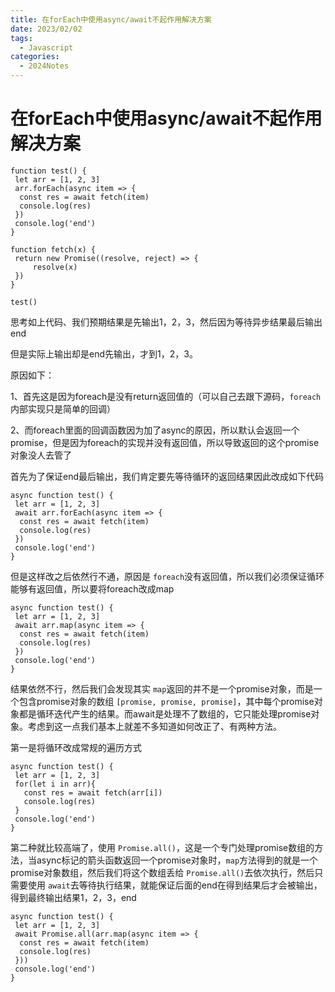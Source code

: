 ```yaml
---
title: 在forEach中使用async/await不起作用解决方案
date: 2023/02/02
tags:
  - Javascript
categories:
  - 2024Notes
---
```



# 在forEach中使用async/await不起作用解决方案

```
function test() {
 let arr = [1, 2, 3]
 arr.forEach(async item => {
  const res = await fetch(item)
  console.log(res)
 })
 console.log('end')
}

function fetch(x) {
 return new Promise((resolve, reject) => {
     resolve(x)
 })
}

test()
```

思考如上代码、我们预期结果是先输出1，2，3，然后因为等待异步结果最后输出end

但是实际上输出却是end先输出，才到1，2，3。

原因如下：

1、首先这是因为foreach是没有return返回值的（可以自己去跟下源码，`foreach`内部实现只是简单的回调）

2、而foreach里面的回调函数因为加了async的原因，所以默认会返回一个promise，但是因为foreach的实现并没有返回值，所以导致返回的这个promise对象没人去管了

首先为了保证end最后输出，我们肯定要先等待循环的返回结果因此改成如下代码

```
async function test() {
 let arr = [1, 2, 3]
 await arr.forEach(async item => {
  const res = await fetch(item)
  console.log(res)
 })
 console.log('end')
}
```

但是这样改之后依然行不通，原因是 `foreach`没有返回值，所以我们必须保证循环能够有返回值，所以要将foreach改成map

```
async function test() {
 let arr = [1, 2, 3]
 await arr.map(async item => {
  const res = await fetch(item)
  console.log(res)
 })
 console.log('end')
}
```


结果依然不行，然后我们会发现其实 `map`返回的并不是一个promise对象，而是一个包含promise对象的数组 `[promise, promise, promise]`，其中每个promise对象都是循环迭代产生的结果。而await是处理不了数组的，它只能处理promise对象。考虑到这一点我们基本上就差不多知道如何改正了、有两种方法。

第一是将循环改成常规的遍历方式

```
async function test() {
 let arr = [1, 2, 3]
 for(let i in arr){
   const res = await fetch(arr[i])
   console.log(res)          
 }
 console.log('end')
}
```

第二种就比较高端了，使用 `Promise.all()`，这是一个专门处理promise数组的方法，当async标记的箭头函数返回一个promise对象时，`map`方法得到的就是一个promise对象数组，然后我们将这个数组丢给 `Promise.all()`去依次执行，然后只需要使用 `await`去等待执行结果，就能保证后面的end在得到结果后才会被输出，得到最终输出结果1，2，3，end

```
async function test() {
 let arr = [1, 2, 3]
 await Promise.all(arr.map(async item => {
  const res = await fetch(item)
  console.log(res)
 }))
 console.log('end')
}
```
